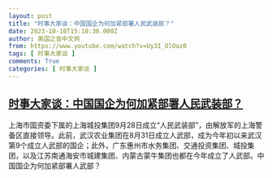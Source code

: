 ```yaml
---
layout: post
title: "时事大家谈：中国国企为何加紧部署人民武装部？"
date: 2023-10-10T15:10:30.000Z
author: 美国之音中文网
from: https://www.youtube.com/watch?v=Uy3I_OlOaz0
tags: [ 时事大家谈 ]
comments: True
categories: [ 时事大家谈 ]
---
```

<!--1696950630000-->
[时事大家谈：中国国企为何加紧部署人民武装部？](https://www.youtube.com/watch?v=Uy3I_OlOaz0)
------

<div>
上海市国资委下属的上海城投集团9月28日成立“人民武装部”，由解放军的上海警备区直接领导。此前，武汉农业集团在8月31日成立人武部，成为今年初以来武汉第9个成立人武部的国企；此外，广东惠州市水务集团、交通投资集团、城投集团，以及江苏南通海安市城建集团、内蒙古蒙牛集团也都在今年成立了人武部。中国国企为何加紧部署人武部？
</div>
